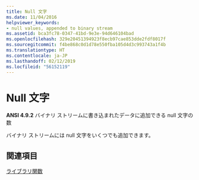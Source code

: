 ```yaml
---
title: Null 文字
ms.date: 11/04/2016
helpviewer_keywords:
- null values, appended to binary stream
ms.assetid: bca3fc78-0347-41bd-9e3e-94d646104bad
ms.openlocfilehash: 329e20451394923f8ecb97cae853dde2fdf8017f
ms.sourcegitcommit: f4be868c0d1d78e550fba105d4d3c993743a1f4b
ms.translationtype: HT
ms.contentlocale: ja-JP
ms.lasthandoff: 02/12/2019
ms.locfileid: "56152119"
---
```

# <a name="null-characters"></a>Null 文字

**ANSI 4.9.2** バイナリ ストリームに書き込まれたデータに追加できる null 文字の数

バイナリ ストリームには null 文字をいくつでも追加できます。

## <a name="see-also"></a>関連項目

[ライブラリ関数](../c-language/library-functions.md)
